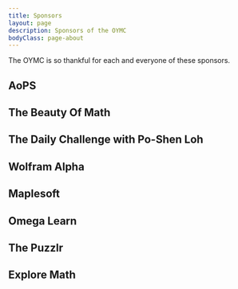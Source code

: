 ```yaml
---
title: Sponsors
layout: page
description: Sponsors of the OYMC
bodyClass: page-about
---
```


The OYMC is so thankful for each and everyone of these sponsors. 

## AoPS

## The Beauty Of Math

## The Daily Challenge with Po-Shen Loh

## Wolfram Alpha

## Maplesoft 

## Omega Learn

## The Puzzlr

## Explore Math
